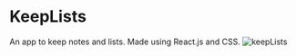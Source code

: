 # KeepLists
An app to keep notes and lists. Made using React.js and CSS. 
![keepLists](https://user-images.githubusercontent.com/98750072/208629533-a681d42c-e823-4817-a88e-46402e2ece5b.jpg)
